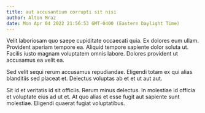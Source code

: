 ```yaml
---
title: aut accusantium corrupti sit nisi
author: Alton Mraz
date: Mon Apr 04 2022 21:56:53 GMT-0400 (Eastern Daylight Time)
---
```

Velit laboriosam quo saepe cupiditate occaecati quia. Ex dolores eum ullam. Provident aperiam tempore ea. Aliquid tempore sapiente dolor soluta ut. Facilis iusto magnam voluptatem omnis labore. Dolores provident ut accusamus ea velit ea.

 Sed velit sequi rerum accusamus repudiandae. Eligendi totam ex qui alias blanditiis sed placeat et. Delectus voluptas ab et et ut aut aut.

 Sit id et veritatis id sit officiis. Rerum minus delectus. In molestiae id officia et voluptate eius ad ut et. At quo alias et esse fugit aut sapiente sunt molestiae. Eligendi quaerat fugiat voluptatibus.